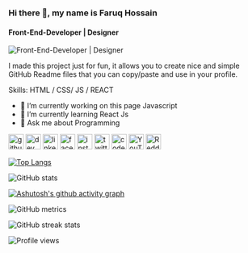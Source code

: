 ### Hi there 👋, my name is Faruq Hossain
#### Front-End-Developer | Designer
![Front-End-Developer | Designer](https://media.licdn.com/dms/image/D5616AQEts2F9GJq53w/profile-displaybackgroundimage-shrink_350_1400/0/1671701972812?e=1680134400&v=beta&t=_8hx4-YozMgXUDq9A1lujzNv_dxJOOHxOAljnMcgPuI)

I made this project just for fun, it allows you to create nice and simple GitHub Readme files that you can copy/paste and use in your profile.

Skills: HTML / CSS/ JS / REACT

- 🔭 I’m currently working on this page Javascript 
- 🌱 I’m currently learning React Js 
- 💬 Ask me about Programming 


[<img src='https://cdn.jsdelivr.net/npm/simple-icons@3.0.1/icons/github.svg' alt='github' height='30'>](https://github.com/https://github.com/Faruqdigital)  [<img src='https://cdn.jsdelivr.net/npm/simple-icons@3.0.1/icons/dev-dot-to.svg' alt='dev' height='30'>](https://dev.to/https://dev.to/faruqdigital)  [<img src='https://cdn.jsdelivr.net/npm/simple-icons@3.0.1/icons/linkedin.svg' alt='linkedin' height='30'>](https://www.linkedin.com/in/https://www.linkedin.com/in/faruqdigital//)  [<img src='https://cdn.jsdelivr.net/npm/simple-icons@3.0.1/icons/facebook.svg' alt='facebook' height='30'>](https://www.facebook.com/https://www.facebook.com/faruqdigital)  [<img src='https://cdn.jsdelivr.net/npm/simple-icons@3.0.1/icons/instagram.svg' alt='instagram' height='30'>](https://www.instagram.com/https://www.instagram.com/faruqdigital//)  [<img src='https://cdn.jsdelivr.net/npm/simple-icons@3.0.1/icons/twitter.svg' alt='twitter' height='30'>](https://twitter.com/https://twitter.com/faruqdigital)  [<img src='https://cdn.jsdelivr.net/npm/simple-icons@3.0.1/icons/codepen.svg' alt='codepen' height='30'>](https://codepen.io/https://codepen.io/Faruqdigital)  [<img src='https://cdn.jsdelivr.net/npm/simple-icons@3.0.1/icons/youtube.svg' alt='YouTube' height='30'>](https://www.youtube.com/channel/https://www.youtube.com/@faruqdigital)  [<img src='https://cdn.jsdelivr.net/npm/simple-icons@3.0.1/icons/reddit.svg' alt='Reddit' height='30'>](https://www.reddit.com/user/https://www.reddit.com/user/faruqdigitaal)  

[![Top Langs](https://github-readme-stats.vercel.app/api/top-langs/?username=Faruqdigital)](https://github.com/anuraghazra/github-readme-stats)

![GitHub stats](https://github-readme-stats.vercel.app/api?username=Faruqdigital&show_icons=true)  

[![Ashutosh's github activity graph](https://github-readme-activity-graph.cyclic.app/graph?username=Faruqdigital&bg_color=ffcfe9&color=9e4c98&line=9e4c98&point=403d3d&area=true&hide_border=true)](https://github.com/ashutosh00710/github-readme-activity-graph)

![GitHub metrics](https://metrics.lecoq.io/Faruqdigital)  

![GitHub streak stats](https://streak-stats.demolab.com/?user=Faruqdigital)  

![Profile views](https://gpvc.arturio.dev/Faruqdigital)  
